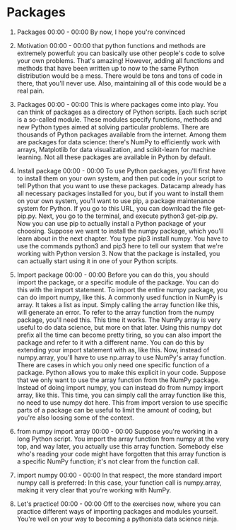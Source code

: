 # Packages

1. Packages
00:00 - 00:00
By now, I hope you're convinced

2. Motivation
00:00 - 00:00
that python functions and methods are extremely powerful: you can basically use other people's code to solve your own problems. That's amazing! However, adding all functions and methods that have been written up to now to the same Python distribution would be a mess. There would be tons and tons of code in there, that you'll never use. Also, maintaining all of this code would be a real pain.

3. Packages
00:00 - 00:00
This is where packages come into play. You can think of packages as a directory of Python scripts. Each such script is a so-called module. These modules specify functions, methods and new Python types aimed at solving particular problems. There are thousands of Python packages available from the internet. Among them are packages for data science: there's NumPy to efficiently work with arrays, Matplotlib for data visualization, and scikit-learn for machine learning. Not all these packages are available in Python by default.

4. Install package
00:00 - 00:00
To use Python packages, you'll first have to install them on your own system, and then put code in your script to tell Python that you want to use these packages. Datacamp already has all necessary packages installed for you, but if you want to install them on your own system, you'll want to use pip, a package maintenance system for Python. If you go to this URL, you can download the file get-pip.py. Next, you go to the terminal, and execute python3 get-pip.py. Now you can use pip to actually install a Python package of your choosing. Suppose we want to install the numpy package, which you'll learn about in the next chapter. You type pip3 install numpy. You have to use the commands python3 and pip3 here to tell our system that we're working with Python version 3. Now that the package is installed, you can actually start using it in one of your Python scripts.

5. Import package
00:00 - 00:00
Before you can do this, you should import the package, or a specific module of the package. You can do this with the import statement. To import the entire numpy package, you can do import numpy, like this. A commonly used function in NumPy is array. It takes a list as input. Simply calling the array function like this, will generate an error. To refer to the array function from the numpy package, you'll need this. This time it works. The NumPy array is very useful to do data science, but more on that later. Using this numpy dot prefix all the time can become pretty tiring, so you can also import the package and refer to it with a different name. You can do this by extending your import statement with as, like this. Now, instead of numpy.array, you'll have to use np.array to use NumPy's array function. There are cases in which you only need one specific function of a package. Python allows you to make this explicit in your code. Suppose that we only want to use the array function from the NumPy package. Instead of doing import numpy, you can instead do from numpy import array, like this. This time, you can simply call the array function like this, no need to use numpy dot here. This from import version to use specific parts of a package can be useful to limit the amount of coding, but you're also loosing some of the context.

6. from numpy import array
00:00 - 00:00
Suppose you're working in a long Python script. You import the array function from numpy at the very top, and way later, you actually use this array function. Somebody else who's reading your code might have forgotten that this array function is a specific NumPy function; it's not clear from the function call.

7. import numpy
00:00 - 00:00
In that respect, the more standard import numpy call is preferred: In this case, your function call is numpy.array, making it very clear that you're working with NumPy.

8. Let's practice!
00:00 - 00:00
Off to the exercises now, where you can practice different ways of importing packages and modules yourself. You're well on your way to becoming a pythonista data science ninja.